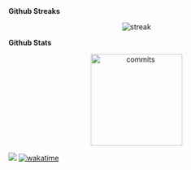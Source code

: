 <!--
**Noudi03/Noudi03** is a ✨ _special_ ✨ repository because its `README.md` (this file) appears on your GitHub profile.

Here are some ideas to get you started:

- 🔭 I’m currently working on ..
- 🌱 I’m currently learning
- 💬 Ask me about ...
- 📫 How to reach me: ..
-->
<summary><b>Github Streaks</b></summary>
<p align="center">
  <img src="https://github-readme-streak-stats.herokuapp.com/?user=Noudi03&theme=black-ice&hide_border=true&stroke=0000&background=141321&ring=fe428e&fire=a9fef7&currStreakLabel=a9fef7" alt="streak"/>
</p>

<summary><b>Github Stats</b></summary>
<p align="center">
  <img height="180em" src="https://github-readme-stats.vercel.app/api?username=Noudi03&show_icons=true&theme=radical&count_private=false&hide_border=true" alt="commits" align = "center"/>
  <!--img height="180em" src="https://github-readme-stats.vercel.app/api/wakatime?username=noudi03&v=2&theme=radical&hide_border=true" alt"wakatime" align = "center"/-->
</p>

<!--takes a shit ton of time to load
<summary><b>Github Activity</b></summary>
<p align="center"
   <a href="#">
      <img alt="Noudi's Activity Graph" src="https://readme-activity-graph-noudi.herokuapp.com/graph?username=Noudi03&bg_color=141321&color=a9fef7&line=fe428e&point=fe428eF&hide_border=true"/>
   </a>
</p>
<![Github trophies](https://github-profile-trophy.vercel.app/?username=Noudi03&no-bg=true)-->


![](https://visitor-badge.laobi.icu/badge?page_id=Noudi03.Noudi03)
[![wakatime](https://wakatime.com/badge/user/1952dc92-64e1-40d8-8cc5-242b6d81d12a.svg)](https://wakatime.com/@1952dc92-64e1-40d8-8cc5-242b6d81d12a)

<!-- goal for the new year is to add all the boring skillsets (someone has to do this sht)-->



